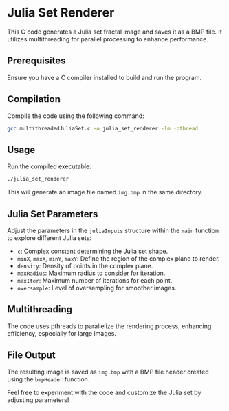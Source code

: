 # Julia Set Renderer

This C code generates a Julia set fractal image and saves it as a BMP file. It utilizes multithreading for parallel processing to enhance performance.

## Prerequisites

Ensure you have a C compiler installed to build and run the program.

## Compilation

Compile the code using the following command:

```bash
gcc multithreadedJuliaSet.c -o julia_set_renderer -lm -pthread
```

## Usage

Run the compiled executable:

```bash
./julia_set_renderer
```

This will generate an image file named `img.bmp` in the same directory.

## Julia Set Parameters

Adjust the parameters in the `juliaInputs` structure within the `main` function to explore different Julia sets:

- `c`: Complex constant determining the Julia set shape.
- `minX`, `maxX`, `minY`, `maxY`: Define the region of the complex plane to render.
- `density`: Density of points in the complex plane.
- `maxRadius`: Maximum radius to consider for iteration.
- `maxIter`: Maximum number of iterations for each point.
- `oversample`: Level of oversampling for smoother images.

## Multithreading

The code uses pthreads to parallelize the rendering process, enhancing efficiency, especially for large images.

## File Output

The resulting image is saved as `img.bmp` with a BMP file header created using the `bmpHeader` function.

Feel free to experiment with the code and customize the Julia set by adjusting parameters!
